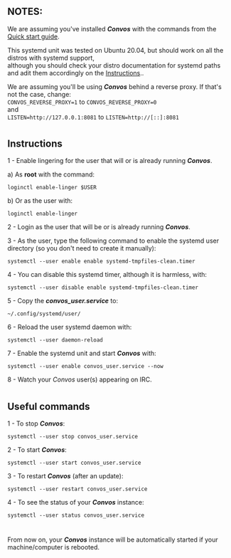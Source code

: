 ## NOTES:

We are assuming you've installed _**Convos**_ with the commands from the [Quick start guide](https://convos.chat/doc/start#quick-start-guide).

This systemd unit was tested on Ubuntu 20.04, but should work on all the distros with systemd support,  
although you should check your distro documentation for systemd paths and adit them accordingly on the [Instructions](https://github.com/PeGaSuS-Coder/convos/blob/patch-1/systemd/README.md#instructions)..

We are assuming you'll be using _**Convos**_ behind a reverse proxy. If that's not the case, change:  
`CONVOS_REVERSE_PROXY=1` to `CONVOS_REVERSE_PROXY=0`  
and  
`LISTEN=http://127.0.0.1:8081` to `LISTEN=http://[::]:8081`
#
## Instructions

1 - Enable lingering for the user that will or is already running _**Convos**_.  
    
   a) As **root** with the command:  
   
    loginctl enable-linger $USER  
    
   b) Or as the user with:
   
    loginctl enable-linger  
    
2 - Login as the user that will be or is already running _**Convos**_.

3 - As the user, type the following command to enable the systemd user directory (so you don't need to create it manually):

    systemctl --user enable enable systemd-tmpfiles-clean.timer

4 - You can disable this systemd timer, although it is harmless, with:

    systemctl --user disable enable systemd-tmpfiles-clean.timer

5 - Copy the _**convos_user.service**_ to:

    ~/.config/systemd/user/

6 - Reload the user systemd daemon with:

    systemctl --user daemon-reload

7 - Enable the systemd unit and start _**Convos**_ with:

    systemctl --user enable convos_user.service --now

8 - Watch your _Convos_ user(s) appearing on IRC.
#
## Useful commands

1 - To stop _**Convos**_:

    systemctl --user stop convos_user.service

2 - To start _**Convos**_:

    systemctl --user start convos_user.service

3 - To restart _**Convos**_ (after an update):

    systemctl --user restart convos_user.service

4 - To see the status of your _**Convos**_ instance:

    systemctl --user status convos_user.service
#
From  now on, your ***Convos*** instance will be automatically started if your machine/computer is rebooted. 
